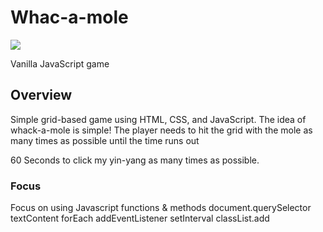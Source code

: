 # Whac-a-mole

<a href="https://mole-game-two.vercel.app/" target="_blank"><img src="moleGame/molee.png" /></a>

Vanilla JavaScript game

## Overview

Simple grid-based game using HTML, CSS, and JavaScript. The idea of whack-a-mole is simple! The player needs to hit the grid with the mole as many times as possible until the time runs out

60 Seconds to click my yin-yang as many times as possible.

### Focus

Focus on using Javascript functions & methods 
document.querySelector
textContent
forEach
addEventListener
setInterval
classList.add


 
